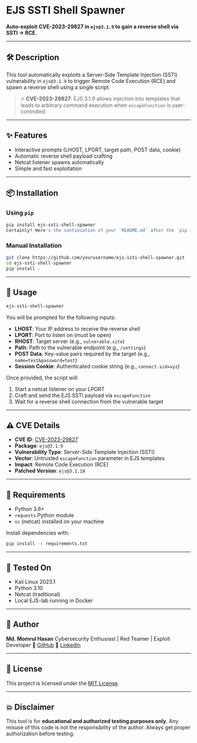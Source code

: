 # EJS SSTI Shell Spawner

**Auto-exploit CVE-2023-29827 in `ejs@3.1.9` to gain a reverse shell via SSTI → RCE.**

---

## 🛠️ Description

This tool automatically exploits a Server-Side Template Injection (SSTI) vulnerability in `ejs@3.1.9` to trigger Remote Code Execution (RCE) and spawn a reverse shell using a single script.

> 🔥 **CVE-2023-29827**: EJS 3.1.9 allows injection into templates that leads to arbitrary command execution when `escapeFunction` is user-controlled.

---

## ✨ Features

- Interactive prompts (LHOST, LPORT, target path, POST data, cookie)
- Automatic reverse shell payload crafting
- Netcat listener spawns automatically
- Simple and fast exploitation

---

## 📦 Installation

### Using `pip`
```bash
pip install ejs-ssti-shell-spawner
Certainly! Here's the continuation of your `README.md` after the `pip install` section:
```

### Manual Installation

```bash
git clone https://github.com/yourusername/ejs-ssti-shell-spawner.git
cd ejs-ssti-shell-spawner
pip install .
```

---

## 🚀 Usage

```bash
ejs-ssti-shell-spawner
```

You will be prompted for the following inputs:

* **LHOST**: Your IP address to receive the reverse shell
* **LPORT**: Port to listen on (must be open)
* **RHOST**: Target server (e.g., `vulnerable.site`)
* **Path**: Path to the vulnerable endpoint (e.g., `/settings`)
* **POST Data**: Key-value pairs required by the target (e.g., `name=test&password=test`)
* **Session Cookie**: Authenticated cookie string (e.g., `connect.sid=xyz`)

Once provided, the script will:

1. Start a netcat listener on your LPORT
2. Craft and send the EJS SSTI payload via `escapeFunction`
3. Wait for a reverse shell connection from the vulnerable target

---

## ⚠️ CVE Details

* **CVE ID**: [CVE-2023-29827](https://nvd.nist.gov/vuln/detail/CVE-2023-29827)
* **Package**: `ejs@3.1.9`
* **Vulnerability Type**: Server-Side Template Injection (SSTI)
* **Vector**: Untrusted `escapeFunction` parameter in EJS templates
* **Impact**: Remote Code Execution (RCE)
* **Patched Version**: `ejs@3.1.10`

---

## 🔧 Requirements

* Python 3.6+
* `requests` Python module
* `nc` (netcat) installed on your machine

Install dependencies with:

```bash
pip install -r requirements.txt
```

---

## 🧪 Tested On

* Kali Linux 2023.1
* Python 3.10
* Netcat (traditional)
* Local EJS-lab running in Docker

---

## 🙋 Author

**Md. Momrul Hasan**
Cybersecurity Enthusiast | Red Teamer | Exploit Developer
🔗 [GitHub](https://github.com/momrulhasan)
🔗 [LinkedIn](https://linkedin.com/in/momrulhasan)

---

## 📝 License

This project is licensed under the [MIT License](LICENSE).

---

## 💥 Disclaimer

This tool is for **educational and authorized testing purposes only**.
Any misuse of this code is not the responsibility of the author. Always get proper authorization before testing.
```

